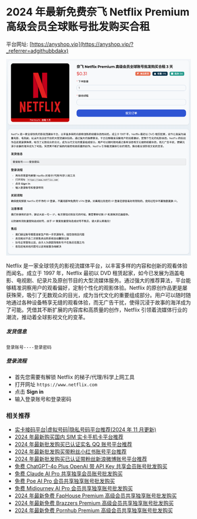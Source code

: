 # 2024 年最新免费奈飞 Netflix Premium 高级会员全球账号批发购买合租

平台网址: [https://anyshop.vip](https://anyshop.vip/?_referrer=adgithubbdakx)

![anyshop-netflix](anyshop-netflix.png)

Netflix 是一家全球领先的影视流媒体平台，以丰富多样的内容和创新的观看体验而闻名。成立于 1997 年，Netflix 最初以 DVD 租赁起家，如今已发展为涵盖电影、电视剧、纪录片及原创节目的大型流媒体服务。通过强大的推荐算法，平台能够精准洞察用户的观看偏好，定制个性化的观影体验。Netflix 的原创作品更是屡获殊荣，吸引了无数观众的目光，成为当代文化的重要组成部分。用户可以随时随地通过各种设备畅享无缝的观看体验，而无广告干扰，使得沉浸于故事的海洋成为了可能。凭借其不断扩展的内容库和高质量的创作，Netflix 引领着流媒体行业的潮流，推动着全球影视文化的变革。

##### 发货信息

```
登录账号----登录密码
```

##### 登录流程

- 首先您需要有解锁 Netflix 的梯子/代理/科学上网工具
- 打开网址 `https://www.netflix.com`
- 点击 **Sign in**
- 输入登录账号和登录密码

### 相关推荐

- [实卡接码平台|虚拟号码|隐私号码平台推荐(2024 年 11 月更新)](https://github.com/bdakx/top-sms-platforms)
- [2024 年最新购买国内 SIM 实卡手机卡平台推荐](https://github.com/bdakx/top-cn-sim-card)
- [2024 年最新批发购买已认证实名 QQ 账号平台推荐](https://github.com/bdakx/top-qq)
- [2024 年最新批发购买带粉丝小红书账号平台推荐](https://github.com/bdakx/top-xiaohongshu)
- [2024 年最新批发购买已认证带粉丝新浪微博账号平台推荐](https://github.com/bdakx/top-weibo)
- [免费 ChatGPT-4o Plus OpenAI 带 API Key 共享会员账号批发购买](https://github.com/bdakx/free-chatgpt-plus02)
- [免费 Claude AI Pro 共享独享会员账号批发购买](https://github.com/bdakx/free-claude-ai-pro02)
- [免费 Poe AI Pro 会员共享独享账号批发购买](https://github.com/bdakx/free-poe-ai-pro02)
- [免费 Midjourney AI Pro 会员共享独享账号批发购买](https://github.com/bdakx/free-midjourney-pro-02)
- [2024 年最新免费 FapHouse Premium 高级会员共享独享账号批发购买](https://github.com/bdakx/free-faphouse-accounts)
- [2024 年最新免费 Brazzers Premium 高级会员共享独享账号批发购买](https://github.com/bdakx/free-brazzers-accounts)
- [2024 年最新免费 Pornhub Premium 高级会员共享独享账号批发购买](https://github.com/bdakx/free-pornhub-accounts)
